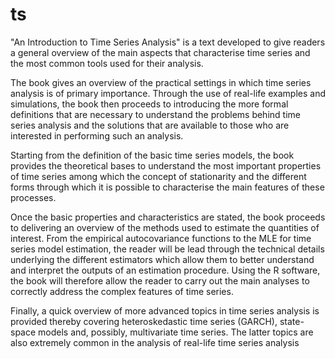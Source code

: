 # ts
"An Introduction to Time Series Analysis" is a text developed to give readers a general overview of the main aspects that characterise time series and the most common tools used for their analysis. 

The book gives an overview of the practical settings in which time series analysis is of primary importance. Through the use of real-life examples and simulations, the book then proceeds to introducing the more formal definitions that are necessary to understand the problems behind time series analysis and the solutions that are available to those who are interested in performing such an analysis.

Starting from the definition of the basic time series models, the book provides the theoretical bases to understand the most important properties of time series among which the concept of stationarity and the different forms through which it is possible to characterise the main features of these processes.

Once the basic properties and characteristics are stated, the book proceeds to delivering an overview of the methods used to estimate the quantities of interest. From the empirical autocovariance functions to the MLE for time series model estimation, the reader will be lead through the technical details underlying the different estimators which allow them to better understand and interpret the outputs of an estimation procedure. Using the R software, the book will therefore allow the reader to carry out the main analyses to correctly address the complex features of time series.

Finally, a quick overview of more advanced topics in time series analysis is provided thereby covering heteroskedastic time series (GARCH), state-space models and, possibly, multivariate time series. The latter topics are also extremely common in the analysis of real-life time series analysis
